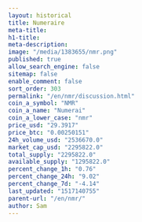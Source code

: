 ```yaml
---
layout: historical
title: Numeraire
meta-title: 
h1-title: 
meta-description: 
image: "/media/1383655/nmr.png"
published: true
allow_search_engine: false
sitemap: false
enable_comment: false
sort_order: 303
permalink: "/en/nmr/discussion.html"
coin_a_symbol: "NMR"
coin_a_name: "Numerai"
coin_a_lower_case: "nmr"
price_usd: "29.3917"
price_btc: "0.00250151"
24h_volume_usd: "2536670.0"
market_cap_usd: "2295822.0"
total_supply: "2295822.0"
available_supply: "1295822.0"
percent_change_1h: "0.76"
percent_change_24h: "9.02"
percent_change_7d: "-4.14"
last_updated: "1517140755"
parent-url: "/en/nmr/"
author: Sam
---
```


